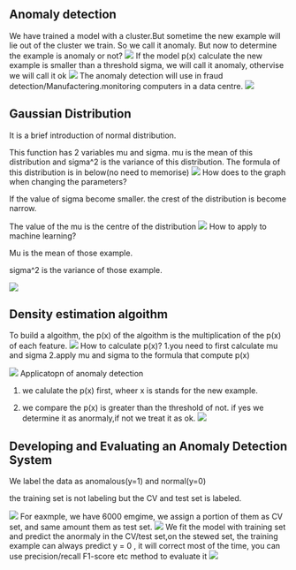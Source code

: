 ## Anomaly detection
We have trained a model with a cluster.But sometime the new example will lie out of the cluster we train. So we call it anomaly. But now to determine the example is anomaly or not?
![](picture/ch9_1.jpeg)
If the model p(x) calculate the new example is smaller than a threshold sigma, we will call it anomaly, othervise we will call it ok
![](picture/ch9_2.jpeg)
The anomaly detection will use in fraud detection/Manufactering.monitoring computers in a data centre.
![](picture/ch9_3.jpeg)
## Gaussian Distribution
It is a brief introduction of normal distribution.

This function has 2 variables mu and sigma. mu is the mean of this distribution and sigma^2 is the variance of this distribution. The formula of this distribution is in below(no need to memorise) 
![](picture/ch9_4.jpg)
How does to the graph when changing the parameters?

If the value of sigma become smaller. the crest of the distribution is become narrow.

The value of the mu is the centre of the distribution
![](picture/ch9_5.jpg)
How to apply to machine learning?

Mu is the mean of those example.

sigma^2 is the variance of those example.

![](picture/ch9_6.jpg)
## Density estimation algoithm
To build a algoithm, the p(x) of the algoithm is the multiplication of the p(x) of each feature.
![](picture/ch9_7.jpg)
How to calculate p(x)?
1.you need to first calculate mu and sigma
2.apply mu and sigma to the formula that compute p(x)

![](picture/ch9_8.jpg)
Applicatopn of anomaly detection

1. we calulate the p(x) first, wheer x is stands for the new example.

2. we compare the p(x) is greater than the threshold of not. if yes we determine it as anormaly,if not we treat it as ok.
![](picture/ch9_9.jpg)
## Developing and Evaluating an Anomaly Detection System
We label the data as anomalous(y=1) and normal(y=0)

the training set is not labeling
but the CV and test set is labeled.

![](picture/ch9_10.jpg)
For eaxmple, we have 6000 emgime, we assign a portion of them as CV set, and same amount them as test set.
![](picture/ch9_11.jpg)
We fit the model with training set and predict the anormaly in the CV/test set,on the stewed set, the training example can always predict y = 0 , it will correct most of the time, you can use precision/recall F1-score etc method to evaluate it
![](picture/ch9_12.jpg)